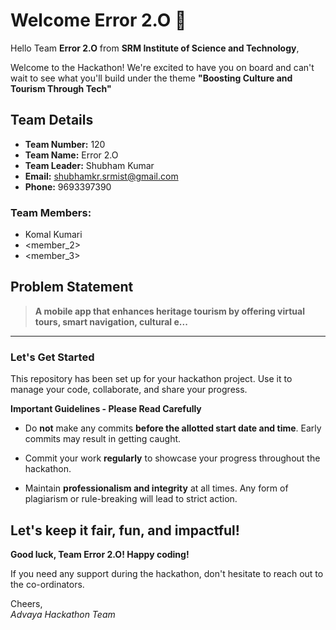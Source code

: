 # Welcome Error 2.O 👋

Hello Team **Error 2.O** from **SRM Institute of Science and Technology**,

Welcome to the Hackathon! We're excited to have you on board and can't wait to see what you'll build under the theme **"Boosting Culture and Tourism Through Tech"** 

## Team Details

- **Team Number:** 120  
- **Team Name:** Error 2.O
- **Team Leader:** Shubham Kumar  
- **Email:** shubhamkr.srmist@gmail.com  
- **Phone:** 9693397390  

### Team Members:
- Komal Kumari 
- <member_2> 
- <member_3> 

## Problem Statement

> **A mobile app that enhances heritage tourism  by offering virtual tours, smart navigation, cultural e...**

---

### Let's Get Started 

This repository has been set up for your hackathon project. Use it to manage your code, collaborate, and share your progress.

**Important Guidelines - Please Read Carefully**

- Do **not** make any commits **before the allotted start date and time**. Early commits may result in getting caught.
- Commit your work **regularly** to showcase your progress throughout the hackathon.

- Maintain **professionalism and integrity** at all times. Any form of plagiarism or rule-breaking will lead to strict action.

Let's keep it fair, fun, and impactful! 
---

**Good luck, Team Error 2.O! Happy coding!**

If you need any support during the hackathon, don't hesitate to reach out to the co-ordinators.

Cheers,  
_Advaya Hackathon Team_